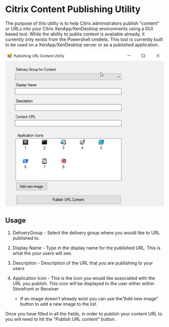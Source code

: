 # Citrix Content Publishing Utility

The purpose of this utility is to help Citrix administrators publish "content" or URLs into your Citrix XenApp/XenDesktop environments using a GUI based tool. While the ability to publis content is available already, it currently only exists from the Powershell cmdlets. This tool is currently
built to be used on a XenApp/XenDesktop server or as a published application.

![](images/mainui.png)

## Usage

1. DeliveryGroup - Select the delivery group where you would like to URL published to.

2. Display Name - Type in the display name for the published URL. This is what the your users will see.

3. Description - Description of the URL that you are publishing to your users

4. Application Icon - This is the icon you would like associated with the URL you publish. This icon will be displayed to the user either within Storefront or Receiver

    - If an image doesn't already exist you can use the"Add new image" button to add a new image to the list.

Once you have filled in all the fields, in order to publish your content URL to you will need to hit the "Publish URL content" button.